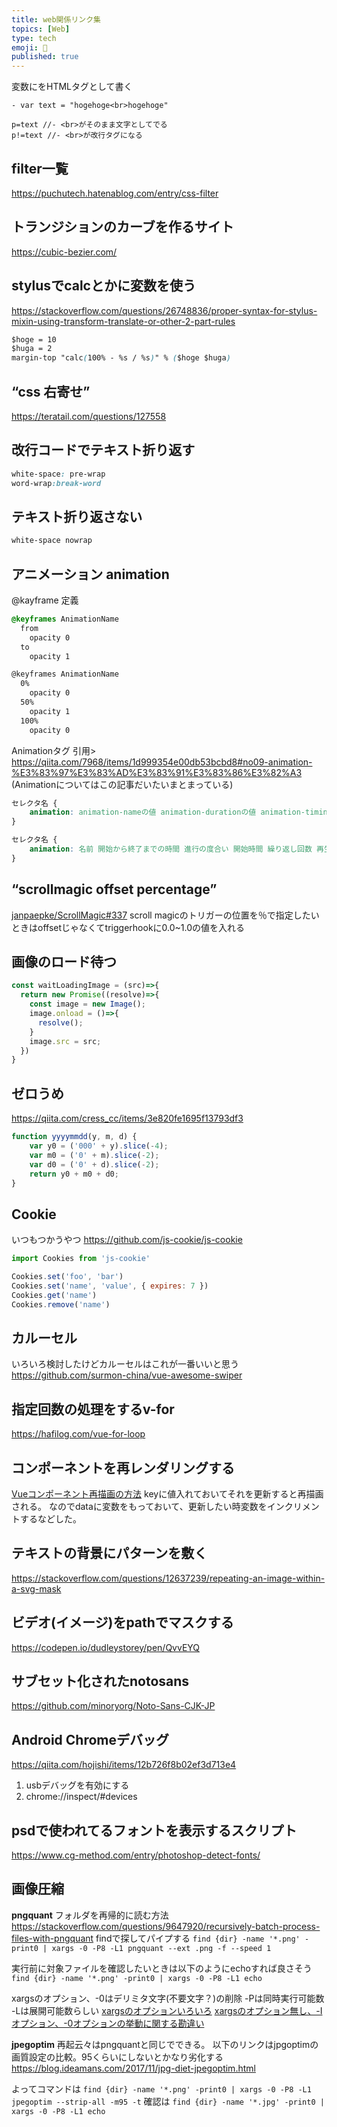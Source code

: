 ```yaml
---
title: web関係リンク集
topics: [Web] 
type: tech
emoji: 💛
published: true
---
```



変数にをHTMLタグとして書く



````pug
- var text = "hogehoge<br>hogehoge"

p=text //- <br>がそのまま文字としてでる
p!=text //- <br>が改行タグになる
````

## filter一覧

https://puchutech.hatenablog.com/entry/css-filter


## トランジションのカーブを作るサイト

https://cubic-bezier.com/


## stylusでcalcとかに変数を使う

https://stackoverflow.com/questions/26748836/proper-syntax-for-stylus-mixin-using-transform-translate-or-other-2-part-rules



````css
$hoge = 10
$huga = 2
margin-top "calc(100% - %s / %s)" % ($hoge $huga)


````

## “css 右寄せ”

https://teratail.com/questions/127558


## 改行コードでテキスト折り返す



````css
white-space: pre-wrap
word-wrap:break-word


````

## テキスト折り返さない



````css
white-space nowrap


````

## アニメーション animation

@kayframe 定義



````css
@keyframes AnimationName
  from
    opacity 0
  to
    opacity 1

@keyframes AnimationName
  0%
    opacity 0
  50%
    opacity 1
  100%
    opacity 0

````

Animationタグ
引用> https://qiita.com/7968/items/1d999354e00db53bcbd8#no09-animation-%E3%83%97%E3%83%AD%E3%83%91%E3%83%86%E3%82%A3
(Animationについてはこの記事だいたいまとまっている)



````css
セレクタ名 {
    animation: animation-nameの値 animation-durationの値 animation-timing-functionの値 animation-delayの値 animation-iteration-countの値 animation-directionの値 animation-fill-modeの値 animation-play-stateの値;
}

セレクタ名 {
    animation: 名前 開始から終了までの時間 進行の度合い 開始時間 繰り返し回数 再生方向 開始前・終了後のスタイル 再生・停止;
}


````

## “scrollmagic offset percentage”

[janpaepke/ScrollMagic#337](https://github.com/janpaepke/ScrollMagic/issues/337)
scroll magicのトリガーの位置を％で指定したいときはoffsetじゃなくてtriggerhookに0.0~1.0の値を入れる


## 画像のロード待つ



````javascript
const waitLoadingImage = (src)=>{
  return new Promise((resolve)=>{
    const image = new Image();
    image.onload = ()=>{
      resolve();
    }
    image.src = src;
  })  
}


````

## ゼロうめ

https://qiita.com/cress_cc/items/3e820fe1695f13793df3



````javascript
function yyyymmdd(y, m, d) {
    var y0 = ('000' + y).slice(-4);
    var m0 = ('0' + m).slice(-2);
    var d0 = ('0' + d).slice(-2);
    return y0 + m0 + d0;
}


````

## Cookie

いつもつかうやつ
https://github.com/js-cookie/js-cookie



````javascript
import Cookies from 'js-cookie'

Cookies.set('foo', 'bar')
Cookies.set('name', 'value', { expires: 7 })
Cookies.get('name') 
Cookies.remove('name')

````

## カルーセル

いろいろ検討したけどカルーセルはこれが一番いいと思う
https://github.com/surmon-china/vue-awesome-swiper


## 指定回数の処理をするv-for

https://hafilog.com/vue-for-loop


## コンポーネントを再レンダリングする

[Vueコンポーネント再描画の方法](https://qiita.com/Safire/items/76ddba72d6d4fe198802)
keyに値入れておいてそれを更新すると再描画される。
なのでdataに変数をもっておいて、更新したい時変数をインクリメントするなどした。




## テキストの背景にパターンを敷く

https://stackoverflow.com/questions/12637239/repeating-an-image-within-a-svg-mask


## ビデオ(イメージ)をpathでマスクする

https://codepen.io/dudleystorey/pen/QvvEYQ



## サブセット化されたnotosans

https://github.com/minoryorg/Noto-Sans-CJK-JP


## Android Chromeデバッグ

https://qiita.com/hojishi/items/12b726f8b02ef3d713e4


1. usbデバッグを有効にする
2. chrome://inspect/#devices


## psdで使われてるフォントを表示するスクリプト

https://www.cg-method.com/entry/photoshop-detect-fonts/


## 画像圧縮

**pngquant**
フォルダを再帰的に読む方法
https://stackoverflow.com/questions/9647920/recursively-batch-process-files-with-pngquant
findで探してパイプする
`find {dir} -name '*.png' -print0 | xargs -0 -P8 -L1 pngquant --ext .png -f --speed 1`

実行前に対象ファイルを確認したいときは以下のようにechoすれば良さそう
`find {dir} -name '*.png' -print0 | xargs -0 -P8 -L1 echo`

xargsのオプション、-0はデリミタ文字(不要文字？)の削除 -Pは同時実行可能数 -Lは展開可能数らしい
[xargsのオプションいろいろ](https://qiita.com/hitode7456/items/6ba8e2d58f9b8db9de11#-l-%E3%82%AA%E3%83%97%E3%82%B7%E3%83%A7%E3%83%B3)
[xargsのオプション無し、-Iオプション、-0オプションの挙動に関する勘違い](https://qiita.com/takc923/items/da1c32f3a622dc1c5489#-0%E3%82%AA%E3%83%97%E3%82%B7%E3%83%A7%E3%83%B3%E3%81%AE%E5%8B%98%E9%81%95%E3%81%84)

**jpegoptim**
再起云々はpngquantと同じでできる。
以下のリンクはjpgoptimの画質設定の比較。95くらいにしないとかなり劣化する
https://blog.ideamans.com/2017/11/jpg-diet-jpegoptim.html

よってコマンドは
`find {dir} -name '*.png' -print0 | xargs -0 -P8 -L1 jpegoptim --strip-all -m95 -t`
確認は
`find {dir} -name '*.jpg' -print0 | xargs -0 -P8 -L1 echo`






